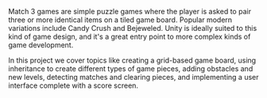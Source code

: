 Match 3 games are simple puzzle games where the player is asked to pair three or more identical items on a tiled game board. Popular modern variations include Candy Crush and Bejeweled. Unity is ideally suited to this kind of game design, and it's a great entry point to more complex kinds of game development.

In this project we cover topics like creating a grid-based game board, using inheritance to create different types of game pieces, adding obstacles and new levels, detecting matches and clearing pieces, and implementing a user interface complete with a score screen.
